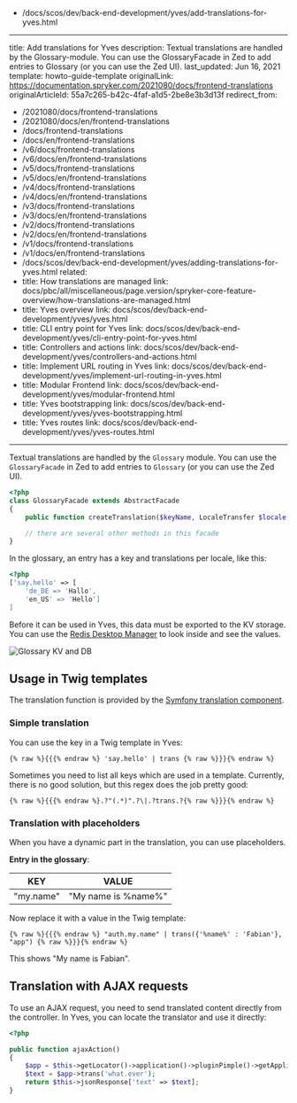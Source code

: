   - /docs/scos/dev/back-end-development/yves/add-translations-for-yves.html
---
title: Add translations for Yves
description: Textual translations are handled by the Glossary-module. You can use the GlossaryFacade in Zed to add entries to Glossary (or you can use the Zed UI).
last_updated: Jun 16, 2021
template: howto-guide-template
originalLink: https://documentation.spryker.com/2021080/docs/frontend-translations
originalArticleId: 55a7c265-b42c-4faf-a1d5-2be8e3b3d13f
redirect_from:
  - /2021080/docs/frontend-translations
  - /2021080/docs/en/frontend-translations
  - /docs/frontend-translations
  - /docs/en/frontend-translations
  - /v6/docs/frontend-translations
  - /v6/docs/en/frontend-translations
  - /v5/docs/frontend-translations
  - /v5/docs/en/frontend-translations
  - /v4/docs/frontend-translations
  - /v4/docs/en/frontend-translations
  - /v3/docs/frontend-translations
  - /v3/docs/en/frontend-translations
  - /v2/docs/frontend-translations
  - /v2/docs/en/frontend-translations
  - /v1/docs/frontend-translations
  - /v1/docs/en/frontend-translations
  - /docs/scos/dev/back-end-development/yves/adding-translations-for-yves.html
related:
  - title: How translations are managed
    link: docs/pbc/all/miscellaneous/page.version/spryker-core-feature-overview/how-translations-are-managed.html
  - title: Yves overview
    link: docs/scos/dev/back-end-development/yves/yves.html
  - title: CLI entry point for Yves
    link: docs/scos/dev/back-end-development/yves/cli-entry-point-for-yves.html
  - title: Controllers and actions
    link: docs/scos/dev/back-end-development/yves/controllers-and-actions.html
  - title: Implement URL routing in Yves
    link: docs/scos/dev/back-end-development/yves/implement-url-routing-in-yves.html
  - title: Modular Frontend
    link: docs/scos/dev/back-end-development/yves/modular-frontend.html
  - title: Yves bootstrapping
    link: docs/scos/dev/back-end-development/yves/yves-bootstrapping.html
  - title: Yves routes
    link: docs/scos/dev/back-end-development/yves/yves-routes.html
---

Textual translations are handled by the `Glossary` module. You can use the `GlossaryFacade` in Zed to add entries to `Glossary` (or you can use the Zed UI).

```php
<?php
class GlossaryFacade extends AbstractFacade
{
    public function createTranslation($keyName, LocaleTransfer $locale, $value, $isActive = true){ ... }

    // there are several other methods in this facade
}
```

In the glossary, an entry has a key and translations per locale, like this:

```php
<?php
['say.hello' => [
    'de_DE => 'Hallo',
    'en_US' => 'Hello']
]
```

Before it can be used in Yves, this data must be exported to the KV storage. You can use the [Redis Desktop Manager](http://redisdesktop.com/) to look inside and see the values.

![Glossary KV and DB](https://spryker.s3.eu-central-1.amazonaws.com/docs/Developer+Guide/Yves/Frontend+Translations/glossary-kv-and-db.png)

## Usage in Twig templates

The translation function is provided by the [Symfony translation component](http://symfony.com/doc/current/book/translation.html).

### Simple translation

You can use the key in a Twig template in Yves:

```twig
{% raw %}{{{% endraw %} 'say.hello' | trans {% raw %}}}{% endraw %}
```

Sometimes you need to list all keys which are used in a template. Currently, there is no good solution, but this regex does the job pretty good:

```twig
{% raw %}{{{% endraw %}.?"(.*)".?\|.?trans.?{% raw %}}}{% endraw %}
```

### Translation with placeholders

When you have a dynamic part in the translation, you can use placeholders.

**Entry in the glossary**:

| KEY       | VALUE               |
| --------- | ------------------- |
| "my.name" | "My name is %name%" |

Now replace it with a value in the Twig template:

```twig
{% raw %}{{{% endraw %} "auth.my.name" | trans({'%name%' : 'Fabian'}, "app") {% raw %}}}{% endraw %}
```

This shows "My name is Fabian".

## Translation with AJAX requests

To use an AJAX request, you need to send translated content directly from the controller. In Yves, you can locate the translator and use it directly:

```php
<?php

public function ajaxAction()
{
    $app = $this->getLocator()->application()->pluginPimple()->getApplication();   
    $text = $app->trans('what.ever');
    return $this->jsonResponse['text' => $text];
}
```
